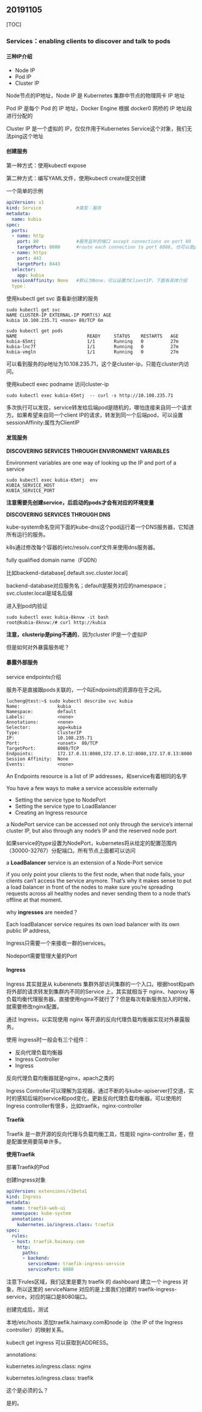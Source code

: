 ## 20191105

[TOC]

### Services：enabling clients to discover and talk to pods

#### 三种IP介绍

* Node IP  			
* Pod IP 
* Cluster IP

Node节点的IP地址，Node IP 是 Kubernetes 集群中节点的物理⽹卡 IP 地址

Pod IP 是每个 Pod 的 IP 地址，Docker Engine 根据 docker0 ⽹桥的 IP 地址段进⾏分配的

Cluster IP 是⼀个虚拟的 IP，仅仅作用于Kubernetes Service这个对象，我们无法ping这个地址

#### 创建服务

第一种方式：使用kubectl expose

第二种方式：编写YAML文件，使用kubectl create提交创建

一个简单的示例

```yaml
apiVersion: v1
kind: Service			  #类型：服务
metadata:
  name: kubia
spec:
  ports:
  - name: http
    port: 80              #服务监听的端口 accept connections on port 80
    targetPort: 8080	  #route each connection to port 8080, 也可以是pod中定义的name
  - name: https
    port: 443
    targetPort: 8443
  selector:
    app: kubia
  sessionAffinity: None   #默认为None，可以设置为ClientIP，下面有具体介绍
  type：
```

使用kubectl get svc 查看新创建的服务

```shell
sudo kubectl get svc
NAME CLUSTER-IP EXTERNAL-IP PORT(S) AGE
kubia 10.108.235.71 <none> 80/TCP 6m

sudo kubectl get pods
NAME                          READY     STATUS    RESTARTS   AGE
kubia-65mtj                   1/1       Running   0          27m
kubia-lnc7f                   1/1       Running   0          27m
kubia-vmgln                   1/1       Running   0          27m
```

可以看到服务的ip地址为10.108.235.71，这个是cluster-ip，只能在cluster内访问。

使用kubectl exec podname  访问cluster-ip

```
sudo kubectl exec kubia-65mtj  -- curl -s http://10.108.235.71
```

多次执行可以发现，service转发给后端pod是随机的，哪怕连接来自同一个请求方。如果希望来自同一个client IP的请求，转发到同一个后端pod，可以设置sessionAffinity:属性为ClientIP



#### 发现服务

**DISCOVERING SERVICES THROUGH ENVIRONMENT VARIABLES**

Environment variables are one way of looking up the IP and port of a service

```shell
sudo kubectl exec kubia-65mtj  env
KUBIA_SERVICE_HOST
KUBIA_SERVICE_PORT
```

**注意需要先创建service，后启动的pods才会有对应的环境变量**



**DISCOVERING SERVICES THROUGH DNS**

kube-system命名空间下面的kube-dns这个pod运行着一个DNS服务器，它知道所有运行的服务。

k8s通过修改每个容器的/etc/resolv.conf文件来使用dns服务器。

fully qualified domain name（FQDN）

比如backend-database[.default.svc.cluster.local]

backend-database对应服务名；default是服务对应的namespace；svc.cluster.local是域名后缀

进入到pod内验证

```shell
sudo kubectl exec kubia-8knvw -it bash
root@kubia-8knvw:/# curl http://kubia
```

**注意，clusterip是ping不通的**，因为cluster IP是一个虚拟IP

但是如何对外暴露服务呢？

#### 暴露外部服务

service endpoints介绍

服务不是直接跟pods关联的，一个叫Endpoints的资源存在于之间。

```shelll
lucheng@test:~$ sudo kubectl describe svc kubia
Name:              kubia
Namespace:         default
Labels:            <none>
Annotations:       <none>
Selector:          app=kubia
Type:              ClusterIP
IP:                10.108.235.71
Port:              <unset>  80/TCP
TargetPort:        8080/TCP
Endpoints:         172.17.0.11:8080,172.17.0.12:8080,172.17.0.13:8080
Session Affinity:  None
Events:            <none>
```

An Endpoints resource is a list of IP addresses，和service有着相同的名字



You have a few ways to make a service accessible externally

* Setting the service type to NodePort
* Setting the service type to LoadBalancer
* Creating an Ingress resource

a NodePort service can be accessed not only through the service’s internal cluster IP, but also
through any node’s IP and the reserved node port

如果service的type设置为NodePort，kubernetes将从给定的配置范围内（30000-32767）分配端口。所有节点上面都可以访问



a **LoadBalancer** service is an extension of a Node-Port service

if you only point your clients to the first node, when that node fails, your clients can’t access the service anymore. That’s why it makes sense to put a load balancer in front of the nodes to make sure you’re spreading requests across all healthy nodes and never sending them to a node that’s offline at that moment.



why **ingresses** are needed？

Each loadBalancer service requires its own load balancer with its own public IP address,

Ingress只需要一个来接收一群的services。

Nodeport需要管理大量的Port

#### Ingress

Ingress 其实就是从 kuberenets 集群外部访问集群的⼀个⼊⼝。根据host和path将外部的请求转发到集群内不同的Service 上，其实就相当于 nginx、haproxy 等负载均衡代理服务器。直接使用nginx不就行了？但是每次有新服务加入的时候，就需要修改nginx配置。

通过 Ingress，以实现使用 nginx 等开源的反向代理负载均衡器实现对外暴露服务。



使用 Ingress时一般会有三个组件：

* 反向代理负载均衡器
* Ingress Controller
* Ingress

反向代理负载均衡器就是nginx，apach之类的

Ingress Controller可以理解为监视器，通过不断的与kube-apiserver打交道，实时的感知后端的service和pod变化，更新反向代理负载均衡器。可以使用的Ingress controller有很多，比如traefik，nginx-controller

#### Traefik

Traefik 是⼀款开源的反向代理与负载均衡⼯具，性能较 nginx-controller 差，但是配置使⽤要简单许多。

**使用Traefik**

部署Traefik的Pod

创建Ingress对象

```yaml
apiVersion: extensions/v1beta1
kind: Ingress
metadata:
  name: traefik-web-ui
  namespace: kube-system
  annotations:
    kubernetes.io/ingress.class: traefik
spec:
  rules:
  - host: traefik.haimaxy.com
    http:
      paths:
      - backend:
        serviceName: traefik-ingress-service
        servicePort: 8080
```

注意下rules区域，我们这⾥是要为 traefik 的 dashboard 建⽴⼀个 ingress 对象，所以这⾥的 serviceName 对应的是上⾯我们创建的 traefik-ingress-service，对应的端口是8080端口。

创建完成后，测试

本地/etc/hosts 添加traefik.haimaxy.com和node ip（the IP of the Ingress controller）的映射关系。

kubeclt get ingress 可以获取到ADDRESS。



annotations:

kubernetes.io/ingress.class: nginx

kubernetes.io/ingress.class: traefik

这个是必须的么？

是的。
